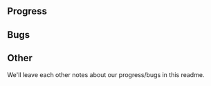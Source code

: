 ## Progress



## Bugs



## Other


We'll leave each other notes about our progress/bugs in this readme.